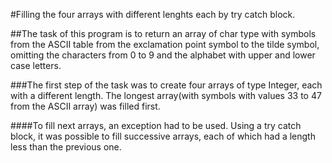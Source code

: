 #Filling the four arrays with different lenghts each by try catch block.

##The task of this program is to return an array of char type with symbols from the ASCII table from the exclamation point symbol to the tilde symbol, omitting the characters from 0 to 9 and the alphabet with upper and lower case letters.

###The first step of the task was to create four arrays of type Integer, each with a different length. The longest array(with symbols with values 33 to 47 from the ASCII array) was filled first. 

####To fill next arrays, an exception had to be used. Using a try catch block, it was possible to fill successive arrays, each of which had a length less than the previous one.

